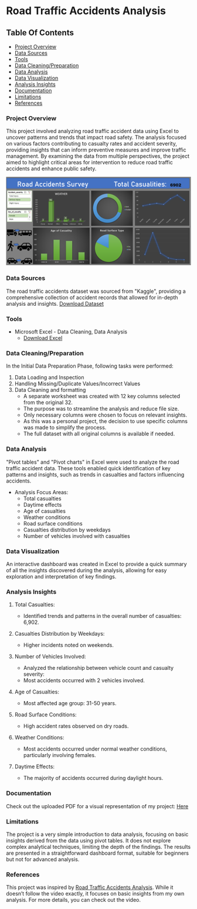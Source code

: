 # Road Traffic Accidents Analysis

## Table Of Contents

- [Project Overview](#project-overview)
- [Data Sources](#data-sources)
- [Tools](#tools)
- [Data Cleaning/Preparation](#data-cleaningpreparation)
- [Data Analysis](#data-analysis)
- [Data Visualization](#data-visualization)
- [Analysis Insights](#analysis-insights)
- [Documentation](#documentation)
- [Limitations](#limitations)
- [References](#references)

### Project Overview

This project involved analyzing road traffic accident data using Excel to uncover patterns and trends that impact road safety. The analysis focused on various factors contributing to casualty rates and accident severity, providing insights that can inform preventive measures and improve traffic management. By examining the data from multiple perspectives, the project aimed to highlight critical areas for intervention to reduce road traffic accidents and enhance public safety.

![Dashboard](Dashboard.png)

### Data Sources

The road traffic accidents dataset was sourced from "Kaggle", providing a comprehensive collection of accident records that allowed for in-depth analysis and insights. [Download Dataset](https://www.kaggle.com/code/mohamedfaisvk/road-traffic-accidents-severity-classifier/input)

### Tools

- Microsoft Excel - Data Cleaning, Data Analysis
  - [Download Excel](https://www.microsoft.com/en-in/microsoft-365/excel)

### Data Cleaning/Preparation

In the Initial Data Preparation Phase, following tasks were performed:
1. Data Loading and Inspection
2. Handling Missing/Duplicate Values/Incorrect Values
3. Data Cleaning and formatting
   - A separate worksheet was created with 12 key columns selected from the original 32.
   - The purpose was to streamline the analysis and reduce file size.
   - Only necessary columns were chosen to focus on relevant insights.
   - As this was a personal project, the decision to use specific columns was made to simplify the process.
   - The full dataset with all original columns is available if needed.

### Data Analysis

"Pivot tables" and "Pivot charts" in Excel were used to analyze the road traffic accident data. These tools enabled quick identification of key patterns and insights, such as trends in casualties and factors influencing accidents.
- Analysis Focus Areas:
   - Total casualties   
   - Daytime effects
   - Age of casualties
   - Weather conditions
   - Road surface conditions
   - Casualties distribution by weekdays
   - Number of vehicles involved with casualties

### Data Visualization

An interactive dashboard was created in Excel to provide a quick summary of all the insights discovered during the analysis, allowing for easy exploration and interpretation of key findings.

### Analysis Insights

1. Total Casualties:
   - Identified trends and patterns in the overall number of casualties: 6,902.
     
2. Casualties Distribution by Weekdays:
   - Higher incidents noted on weekends.
     
3. Number of Vehicles Involved:
   - Analyzed the relationship between vehicle count and casualty severity:
   - Most accidents occurred with 2 vehicles involved.

4. Age of Casualties:
   - Most affected age group: 31-50 years.

5. Road Surface Conditions:
   - High accident rates observed on dry roads.

6. Weather Conditions:
   - Most accidents occurred under normal weather conditions, particularly involving females.

7. Daytime Effects:
   - The majority of accidents occurred during daylight hours.

### Documentation

Check out the uploaded PDF for a visual representation of my project: [Here](https://github.com/sumanju333/Road-Traffic-Accidents-Analysis/blob/main/Road%20Traffic%20Analysis.pdf)

### Limitations

The project is a very simple introduction to data analysis, focusing on basic insights derived from the data using pivot tables. It does not explore complex analytical techniques, limiting the depth of the findings. The results are presented in a straightforward dashboard format, suitable for beginners but not for advanced analysis.

### References

This project was inspired by [Road Traffic Accidents Analysis](https://youtu.be/XeWfLNe3moM?si=ZHPEc0v_YOudPnYa). While it doesn’t follow the video exactly, it focuses on basic insights from my own analysis. For more details, you can check out the video.



    
